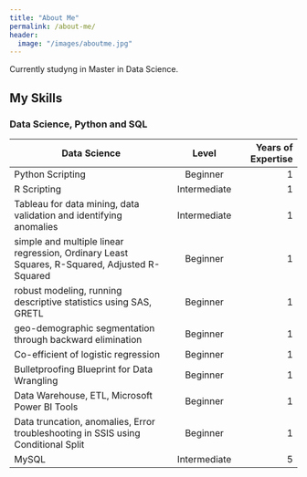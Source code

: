 ```yaml
---
title: "About Me"
permalink: /about-me/
header:
  image: "/images/aboutme.jpg"
---
```


 Currently studyng in Master in Data Science.



## My Skills





### Data Science, Python and SQL 

| Data Science                                                                                  | Level                  | Years of Expertise               |
| --------------------------------------------------------------------------------------------- |:----------------------:| --------------------------------:|
| Python Scripting 										| Beginner               | 1                                |
| R Scripting 							                        	| Intermediate           | 1                            							                        
| Tableau for data mining, data validation and identifying anomalies                            | Intermediate           | 1                                |
| simple and multiple linear regression, Ordinary Least Squares, R-Squared, Adjusted R-Squared  | Beginner               | 1                                |  
| robust modeling, running descriptive statistics using SAS, GRETL                              | Beginner               | 1                                |
| geo-demographic segmentation through backward elimination                                     | Beginner               | 1                                |
| Co-efficient of logistic regression                                                           | Beginner               | 1                                |
| Bulletproofing Blueprint for Data Wrangling                                                   | Beginner               | 1                                |
| Data Warehouse, ETL, Microsoft Power BI Tools                                                 | Beginner               | 1                                | 
| Data truncation, anomalies, Error troubleshooting in SSIS using Conditional Split             | Beginner               | 1                                |
| MySQL  											| Intermediate           | 5                                |









  
